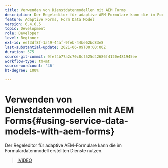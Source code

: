 ```yaml
---
title: Verwenden von Dienstdatenmodellen mit AEM Forms
description: Der Regeleditor für adaptive AEM-Formulare kann die im Formulardatenmodell erstellten Dienste nutzen.
feature: Adaptive Forms, Form Data Model
version: 6.4,6.5
topic: Development
role: Developer
level: Beginner
exl-id: eef3df8f-1a49-44af-9feb-44be62bd83e8
last-substantial-update: 2021-06-09T00:00:00Z
duration: 575
source-git-commit: 9fef4b77a2c70c8cf525d42686f4120e481945ee
workflow-type: tm+mt
source-wordcount: '46'
ht-degree: 100%

---
```


# Verwenden von Dienstdatenmodellen mit AEM Forms{#using-service-data-models-with-aem-forms}

Der Regeleditor für adaptive AEM-Formulare kann die im Formulardatenmodell erstellten Dienste nutzen.

>[!VIDEO](https://video.tv.adobe.com/v/17739?quality=12&learn=on)
